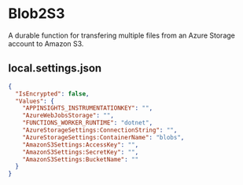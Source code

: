 # Blob2S3

A durable function for transfering multiple files from an Azure Storage account to Amazon S3.

## local.settings.json
``` json
{
  "IsEncrypted": false,
  "Values": {
    "APPINSIGHTS_INSTRUMENTATIONKEY": "",
    "AzureWebJobsStorage": "",
    "FUNCTIONS_WORKER_RUNTIME": "dotnet",
    "AzureStorageSettings:ConnectionString": "",
    "AzureStorageSettings:ContainerName": "blobs",
    "AmazonS3Settings:AccessKey": "",
    "AmazonS3Settings:SecretKey": "",
    "AmazonS3Settings:BucketName": ""
  }
}
```
